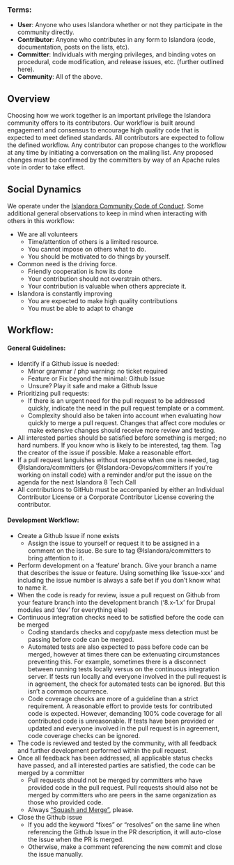 ### Terms:
- **User**: Anyone who uses Islandora whether or not they participate in the community directly.
- **Contributor**: Anyone who contributes in any form to Islandora (code, documentation, posts on the lists, etc).
- **Committer**: Individuals with merging privileges, and binding votes on procedural, code modification, and release issues, etc. (further outlined here).
- **Community**: All of the above.

## Overview
Choosing how we work together is an important privilege the Islandora community offers to its contributors.  Our workflow is built around engagement and consensus to encourage high quality code that is expected to meet defined standards.  All contributors are expected to follow the defined workflow.  Any contributor can propose changes to the workflow at any time by initiating a conversation on the mailing list.  Any proposed changes must be confirmed by the committers by way of an Apache rules vote in order to take effect.

## Social Dynamics
We operate under the [Islandora Community Code of Conduct](https://www.islandora.ca/code-of-conduct). Some additional general observations to keep in mind when interacting with others in this workflow:

- We are all volunteers
  - Time/attention of others is a limited resource.
  - You cannot impose on others what to do.
  - You should be motivated to do things by yourself.
- Common need is the driving force.
  - Friendly cooperation is how its done
  - Your contribution should not overstrain others.
  - Your contribution is valuable when others appreciate it.
- Islandora is constantly improving
  - You are expected to make high quality contributions
  - You must be able to adapt to change

## Workflow:

#### General Guidelines:
- Identify if a Github issue is needed:
  - Minor grammar / php warning: no ticket required
  - Feature or Fix beyond the minimal: Github Issue
  - Unsure? Play it safe and make a Github Issue
- Prioritizing pull requests:
  - If there is an urgent need for the pull request to be addressed quickly, indicate the need in the pull request template or a comment.
  - Complexity should also be taken into account when evaluating how quickly to merge a pull request. Changes that affect core modules or make extensive changes should receive more review and testing.
- All interested parties should be satisfied before something is merged; no hard numbers. If you know who is likely to be interested, tag them. Tag the creator of the issue if possible. Make a reasonable effort.
- If a pull request languishes without response when one is needed, tag @Islandora/committers (or @Islandora-Devops/committers if you’re working on install code) with a reminder and/or put the issue on the agenda for the next Islandora 8 Tech Call
- All contributions to GitHub must be accompanied by either an Individual Contributor License or a Corporate Contributor License covering the contributor.

#### Development Workflow:
- Create a Github Issue if none exists
  - Assign the issue to yourself or request it to be assigned in a comment on the issue.  Be sure to tag @Islandora/committers to bring attention to it.
- Perform development on a ‘feature’ branch.  Give your branch a name that describes the issue or feature.  Using something like ‘issue-xxx‘ and including the issue number is always a safe bet if you don’t know what to name it. 
- When the code is ready for review, issue a pull request on Github from your feature branch into the development branch (‘8.x-1.x’ for Drupal modules and ‘dev’ for everything else)
- Continuous integration checks need to be satisfied before the code can be merged
  - Coding standards checks and copy/paste mess detection must be passing before code can be merged.
  - Automated tests are also expected to pass before code can be merged, however at times there can be extenuating circumstances preventing this. For example, sometimes there is a disconnect between running tests locally versus on the continuous integration server. If tests run locally and everyone involved in the pull request is in agreement, the check for automated tests can be ignored. But this isn’t a common occurrence.
  - Code coverage checks are more of a guideline than a strict requirement. A reasonable effort to provide tests for contributed code is expected.  However, demanding 100% code coverage for all contributed code is unreasonable.  If tests have been provided or updated and everyone involved in the pull request is in agreement, code coverage checks can be ignored.
- The code is reviewed and tested by the community, with all feedback and further development performed within the pull request.
- Once all feedback has been addressed, all applicable status checks have passed, and all interested parties are satisfied, the code can be merged by a committer
  - Pull requests should not be merged by committers who have provided code in the pull request.  Pull requests should also not be merged by committers who are peers in the same organization as those who provided code.
  - Always [“Squash and Merge”](https://help.github.com/en/articles/about-pull-request-merges#squash-and-merge-your-pull-request-commits), please.
- Close the Github issue
  - If you add the keyword “fixes” or “resolves” on the same line when referencing the Github Issue in the PR description, it will auto-close the issue when the PR is merged.
  - Otherwise, make a comment referencing the new commit and close the issue manually.

